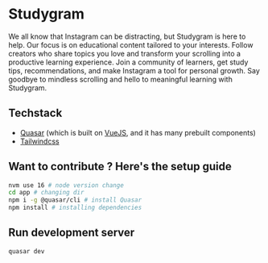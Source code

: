 # Studygram

We all know that Instagram can be distracting, but Studygram is here to help. Our focus is on educational content tailored to your interests. Follow creators who share topics you love and transform your scrolling into a productive learning experience. Join a community of learners, get study tips, recommendations, and make Instagram a tool for personal growth. Say goodbye to mindless scrolling and hello to meaningful learning with Studygram.

## Techstack

- [Quasar](https://quasar.dev/) (which is built on [VueJS](https://vuejs.org/), and it has many prebuilt components)
- [Tailwindcss](https://tailwindcss.com/)

## Want to contribute ? Here's the setup guide
```bash
nvm use 16 # node version change
cd app # changing dir
npm i -g @quasar/cli # install Quasar 
npm install # installing dependencies
```
## Run development server
```bash
quasar dev
```
